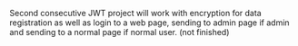 Second consecutive JWT project will work with encryption for data registration as well as login to a web page, sending to admin page if admin and sending to a normal page if normal user.
(not finished)
